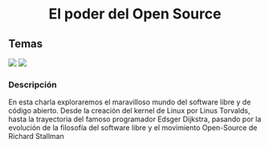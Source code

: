 <div align="center">

# El poder del Open Source

</div>

## Temas

<p>
<img
    src="https://img.shields.io/badge/-charla-white?style=for-the-badge&logo=Linux"
/>
<img
    src="https://img.shields.io/badge/-Open%20Source-black?style=for-the-badge&logo=opensourceinitiative"
/>
</p>

### Descripción

En esta charla exploraremos el maravilloso mundo del software libre y de código abierto. Desde la creación del kernel de Linux por Linus Torvalds, hasta la trayectoria del famoso programador Edsger Dijkstra, pasando por la evolución de la filosofía del software libre y el movimiento Open-Source de Richard Stallman

